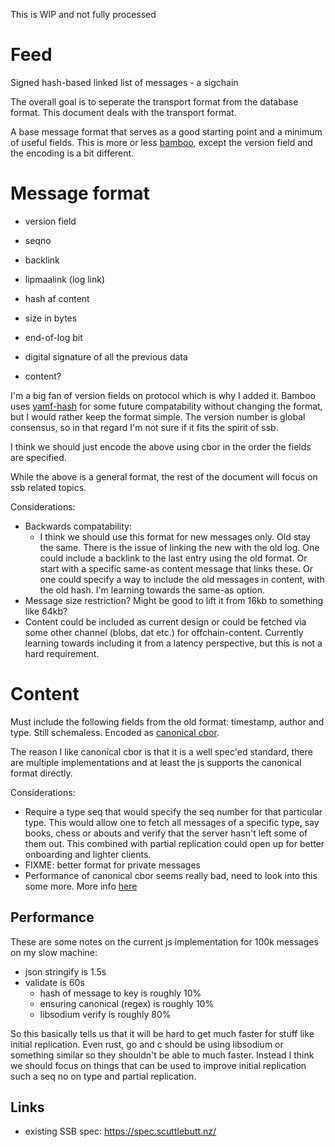 This is WIP and not fully processed

# Feed

Signed hash-based linked list of messages - a sigchain

The overall goal is to seperate the transport format from the database
format. This document deals with the transport format.

A base message format that serves as a good starting point and a
minimum of useful fields. This is more or less
[bamboo](https://github.com/AljoschaMeyer/bamboo), except the version
field and the encoding is a bit different.

# Message format

 - version field
 - seqno
 - backlink
 - lipmaalink (log link)
 - hash af content
 - size in bytes
 - end-of-log bit
 
 - digital signature of all the previous data

 - content?

I'm a big fan of version fields on protocol which is why I added
it. Bamboo uses
[yamf-hash](https://github.com/AljoschaMeyer/yamf-hash) for some
future compatability without changing the format, but I would rather
keep the format simple. The version number is global consensus, so in
that regard I'm not sure if it fits the spirit of ssb.

I think we should just encode the above using cbor in the order the fields are specified.

While the above is a general format, the rest of the document will
focus on ssb related topics.

Considerations:
 - Backwards compatability:
   - I think we should use this format for new messages only. Old stay
     the same. There is the issue of linking the new with the old
     log. One could include a backlink to the last entry using the old
     format. Or start with a specific same-as content message that
     links these. Or one could specify a way to include the old
     messages in content, with the old hash. I'm learning towards the
     same-as option.
 - Message size restriction? Might be good to lift it from 16kb to
   something like 64kb?
 - Content could be included as current design or could be fetched via some other channel (blobs, dat etc.) for offchain-content. Currently learning towards including it from a latency perspective, but this is not a hard requirement.

# Content

Must include the following fields from the old format: timestamp,
author and type. Still schemaless. Encoded as [canonical
cbor](https://tools.ietf.org/html/rfc7049#section-3.9).

The reason I like canonical cbor is that it is a well spec'ed
standard, there are multiple implementations and at least the js
supports the canonical format directly.

Considerations:
 - Require a type seq that would specify the seq number for that
   particular type. This would allow one to fetch all messages of a
   specific type, say books, chess or abouts and verify that the
   server hasn't left some of them out. This combined with partial
   replication could open up for better onboarding and lighter
   clients.
 - FIXME: better format for private messages
 - Performance of canonical cbor seems really bad, need to look into this some more. More info [here](https://github.com/dignifiedquire/borc/issues/22#issuecomment-445550315)

## Performance

These are some notes on the current js implementation for 100k messages on my slow machine:

 - json stringify is 1.5s
 - validate is 60s
   - hash of message to key is roughly 10%
   - ensuring canonical (regex) is roughly 10%
   - libsodium verify is roughly 80%

So this basically tells us that it will be hard to get much faster for
stuff like initial replication. Even rust, go and c should be using
libsodium or something similar so they shouldn't be able to much
faster. Instead I think we should focus on things that can be used to
improve initial replication such a seq no on type and partial
replication.

## Links
 - existing SSB spec: https://spec.scuttlebutt.nz/
